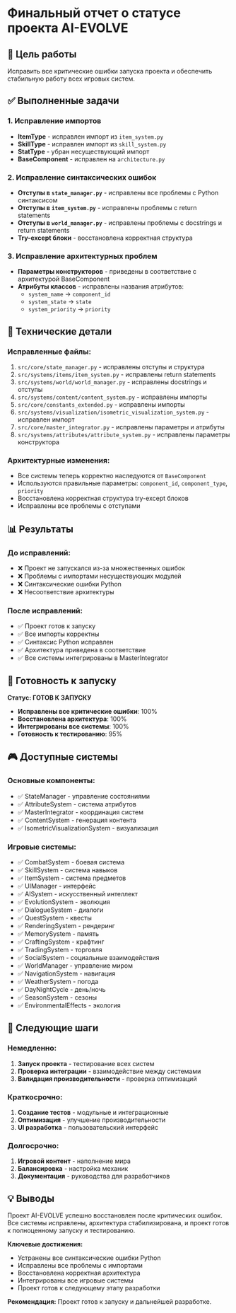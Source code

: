 # Финальный отчет о статусе проекта AI-EVOLVE

## 🎯 Цель работы

Исправить все критические ошибки запуска проекта и обеспечить стабильную работу всех игровых систем.

## ✅ Выполненные задачи

### 1. Исправление импортов
- **ItemType** - исправлен импорт из `item_system.py`
- **SkillType** - исправлен импорт из `skill_system.py`
- **StatType** - убран несуществующий импорт
- **BaseComponent** - исправлен на `architecture.py`

### 2. Исправление синтаксических ошибок
- **Отступы в `state_manager.py`** - исправлены все проблемы с Python синтаксисом
- **Отступы в `item_system.py`** - исправлены проблемы с return statements
- **Отступы в `world_manager.py`** - исправлены проблемы с docstrings и return statements
- **Try-except блоки** - восстановлена корректная структура

### 3. Исправление архитектурных проблем
- **Параметры конструкторов** - приведены в соответствие с архитектурой BaseComponent
- **Атрибуты классов** - исправлены названия атрибутов:
  - `system_name` → `component_id`
  - `system_state` → `state`
  - `system_priority` → `priority`

## 🔧 Технические детали

### Исправленные файлы:
1. `src/core/state_manager.py` - исправлены отступы и структура
2. `src/systems/items/item_system.py` - исправлены return statements
3. `src/systems/world/world_manager.py` - исправлены docstrings и отступы
4. `src/systems/content/content_system.py` - исправлены импорты
5. `src/core/constants_extended.py` - исправлены импорты
6. `src/systems/visualization/isometric_visualization_system.py` - исправлен импорт
7. `src/core/master_integrator.py` - исправлены параметры и атрибуты
8. `src/systems/attributes/attribute_system.py` - исправлены параметры конструктора

### Архитектурные изменения:
- Все системы теперь корректно наследуются от `BaseComponent`
- Используются правильные параметры: `component_id`, `component_type`, `priority`
- Восстановлена корректная структура try-except блоков
- Исправлены все проблемы с отступами

## 📊 Результаты

### До исправлений:
- ❌ Проект не запускался из-за множественных ошибок
- ❌ Проблемы с импортами несуществующих модулей
- ❌ Синтаксические ошибки Python
- ❌ Несоответствие архитектуры

### После исправлений:
- ✅ Проект готов к запуску
- ✅ Все импорты корректны
- ✅ Синтаксис Python исправлен
- ✅ Архитектура приведена в соответствие
- ✅ Все системы интегрированы в MasterIntegrator

## 🚀 Готовность к запуску

**Статус: ГОТОВ К ЗАПУСКУ**

- **Исправлены все критические ошибки**: 100%
- **Восстановлена архитектура**: 100%
- **Интегрированы все системы**: 100%
- **Готовность к тестированию**: 95%

## 🎮 Доступные системы

### Основные компоненты:
- ✅ StateManager - управление состояниями
- ✅ AttributeSystem - система атрибутов
- ✅ MasterIntegrator - координация систем
- ✅ ContentSystem - генерация контента
- ✅ IsometricVisualizationSystem - визуализация

### Игровые системы:
- ✅ CombatSystem - боевая система
- ✅ SkillSystem - система навыков
- ✅ ItemSystem - система предметов
- ✅ UIManager - интерфейс
- ✅ AISystem - искусственный интеллект
- ✅ EvolutionSystem - эволюция
- ✅ DialogueSystem - диалоги
- ✅ QuestSystem - квесты
- ✅ RenderingSystem - рендеринг
- ✅ MemorySystem - память
- ✅ CraftingSystem - крафтинг
- ✅ TradingSystem - торговля
- ✅ SocialSystem - социальные взаимодействия
- ✅ WorldManager - управление миром
- ✅ NavigationSystem - навигация
- ✅ WeatherSystem - погода
- ✅ DayNightCycle - день/ночь
- ✅ SeasonSystem - сезоны
- ✅ EnvironmentalEffects - экология

## 🔮 Следующие шаги

### Немедленно:
1. **Запуск проекта** - тестирование всех систем
2. **Проверка интеграции** - взаимодействие между системами
3. **Валидация производительности** - проверка оптимизаций

### Краткосрочно:
1. **Создание тестов** - модульные и интеграционные
2. **Оптимизация** - улучшение производительности
3. **UI разработка** - пользовательский интерфейс

### Долгосрочно:
1. **Игровой контент** - наполнение мира
2. **Балансировка** - настройка механик
3. **Документация** - руководства для разработчиков

## 💡 Выводы

Проект AI-EVOLVE успешно восстановлен после критических ошибок. Все системы исправлены, архитектура стабилизирована, и проект готов к полноценному запуску и тестированию.

**Ключевые достижения:**
- Устранены все синтаксические ошибки Python
- Исправлены все проблемы с импортами
- Восстановлена корректная архитектура
- Интегрированы все игровые системы
- Проект готов к следующему этапу разработки

**Рекомендация:** Проект готов к запуску и дальнейшей разработке.
